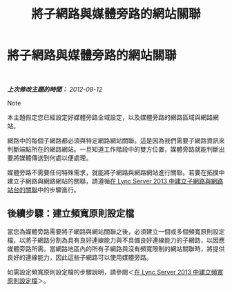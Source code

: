 ﻿---
title: 將子網路與媒體旁路的網站關聯
TOCTitle: 將子網路與媒體旁路的網站關聯
ms:assetid: 5bc632b7-1446-470f-b332-48ea0ca4d1fd
ms:mtpsurl: https://technet.microsoft.com/zh-tw/library/Gg398401(v=OCS.15)
ms:contentKeyID: 49291030
ms.date: 08/10/2015
mtps_version: v=OCS.15
ms.translationtype: HT
---

# 將子網路與媒體旁路的網站關聯

 

_**上次修改主題的時間：** 2012-09-12_

> [!NOTE]  
> 本主題假定您已經設定好媒體旁路全域設定，以及媒體旁路的網路區域與網路網站。



網路中的每個子網路都必須與特定網路網站關聯。這是因為我們需要子網路資訊來判斷端點所在的網路網站。一旦知道工作階段中的雙方位置，媒體旁路就能判斷出要將媒體傳送到何處以便處理。

媒體旁路不需要任何特殊需求，就能將子網路與網路網站進行關聯。若要在拓撲中建立子網路與網路網站的關聯，請遵循[在 Lync Server 2013 中建立子網路與網路站台的關聯](lync-server-2013-associate-a-subnet-with-a-network-site.md)中的步驟進行。

## 後續步驟：建立頻寬原則設定檔

當您為媒體旁路需要將子網路與網站關聯之後，必須建立一個或多個頻寬原則設定檔，以將子網路分割為具有良好連線能力與不具備良好連線能力的子網路，以因應媒體旁路所需。當網路地區內的所有子網路與沒有頻寬限制的網站關聯時，將提供良好的連線能力，因此這些子網路可以使用媒體旁路。

如需設定頻寬原則設定檔的步驟說明，請參閱＜[在 Lync Server 2013 中建立頻寬原則設定檔](lync-server-2013-create-bandwidth-policy-profiles.md)＞。

